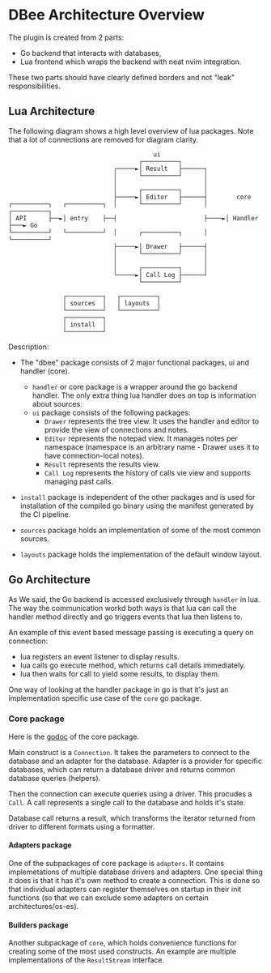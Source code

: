 # DBee Architecture Overview

The plugin is created from 2 parts:

- Go backend that interacts with databases,
- Lua frontend which wraps the backend with neat nvim integration.

These two parts should have clearly defined borders and not "leak"
responsibilities.

## Lua Architecture

The following diagram shows a high level overview of lua packages. Note that a
lot of connections are removed for diagram clarity.

```
                                        ui
                                    ┌──────────┐
                             ┌─────►│ Result   ├──────┐
                             │      └──────────┘      │
                             │                        │
                             │      ┌──────────┐      │
                             ├─────►│ Editor   ├──────┤        core
┌──────────┐   ┌──────────┐  │      └──────────┘      │     ┌──────────┐
│ API      ├──►│ entry    ├──┤                        ├────►│ Handler  ├───► Go
└──────────┘   └──────────┘  │      ┌──────────┐      │     └──────────┘
                             ├─────►│ Drawer   ├──────┤
                             │      └──────────┘      │
                             │                        │
                             │      ┌──────────┐      │
                             └─────►│ Call Log ├──────┘
                                    └──────────┘

               ┌──────────┐   ┌──────────┐
               │ sources  │   │ layouts  │
               └──────────┘   └──────────┘
               ┌──────────┐
               │ install  │
               └──────────┘
```

Description:

- The "dbee" package consists of 2 major functional packages, ui and handler
  (core).

  - `handler` or core package is a wrapper around the go backend handler. The
    only extra thing lua handler does on top is information about sources.
  - `ui` package consists of the following packages:
    - `Drawer` represents the tree view. It uses the handler and editor to
      provide the view of connections and notes.
    - `Editor` represents the notepad view. It manages notes per namespace
      (namespace is an arbitrary name - Drawer uses it to have connection-local
      notes).
    - `Result` represents the results view.
    - `Call Log` represents the history of calls vie view and supports managing
      past calls.

- `install` package is independent of the other packages and is used for
  installation of the compiled go binary using the manifest generated by the CI
  pipeline.

- `sources` package holds an implementation of some of the most common sources.

- `layouts` package holds the implementation of the default window layout.

## Go Architecture

As We said, the Go backend is accessed exclusively through `handler` in lua. The
way the communication workd both ways is that lua can call the handler method
directly and go triggers events that lua then listens to.

An example of this event based message passing is executing a query on
connection:

- lua registers an event listener to display results.
- lua calls go execute method, which returns call details immediately.
- lua then waits for call to yield some results, to display them.

One way of looking at the handler package in go is that it's just an
implementation specific use case of the `core` go package.

### Core package

Here is the [godoc](https://pkg.go.dev/github.com/kndndrj/nvim-dbee/dbee/core)
of the core package.

Main construct is a `Connection`. It takes the parameters to connect to the
database and an adapter for the database. Adapter is a provider for specific
databases, which can return a database driver and returns common database
queries (helpers).

Then the connection can execute queries using a driver. This procudes a `Call`.
A call represents a single call to the database and holds it's state.

Database call returns a result, which transforms the iterator returned from
driver to different formats using a formatter.

#### Adapters package

One of the subpackages of core package is `adapters`. It contains implemetations
of multiple database drivers and adapters. One special thing it does is that it
has it's own method to create a connection. This is done so that individual
adapters can register themselves on startup in their init functions (so that we
can exclude some adapters on certain architectures/os-es).

#### Builders package

Another subpackage of `core`, which holds convenience functions for creating
some of the most used constructs. An example are multiple implementations of the
`ResultStream` interface.
